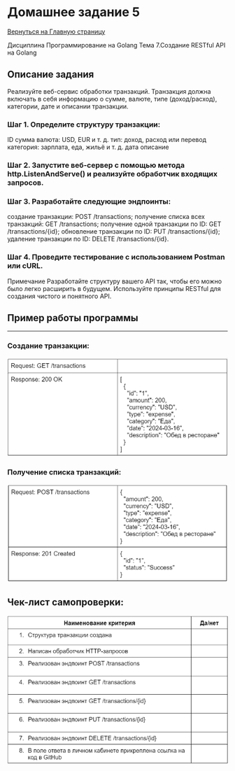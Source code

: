 # Домашнее задание 5

[Вернуться на Главную страницу](../../../README.MD)

Дисциплина
Программирование на Golang
Тема 7.Создание RESTful API на Golang

## Описание задания

Реализуйте веб-сервис обработки транзакций. Транзакция должна включать в себя информацию о сумме, валюте, типе (доход/расход), категории, дате и описании транзакции.

### Шаг 1. Определите структуру транзакции:
ID
сумма
валюта: USD, EUR и т. д.
тип: доход, расход или перевод
категория: зарплата, еда, жильё и т. д.
дата
описание
### Шаг 2. Запустите веб-сервер с помощью метода http.ListenAndServe() и реализуйте обработчик входящих запросов.

### Шаг 3. Разработайте следующие эндпоинты:
создание транзакции: POST /transactions;
получение списка всех транзакций: GET /transactions;
получение одной транзакции по ID: GET /transactions/{id};
обновление транзакции по ID: PUT /transactions/{id};
удаление транзакции по ID: DELETE /transactions/{id}.

### Шаг 4. Проведите тестирование с использованием Postman или cURL.
Примечание
Разработайте структуру вашего API так, чтобы его можно было легко расширить в будущем. Используйте принципы RESTful для создания чистого и понятного API.

## Пример работы программы
---
### Создание транзакции:

![alt text](./assets/GET.png)

### Получение списка транзакций:

![alt text](./assets/POST.png)

## Чек-лист самопроверки:

![alt text](./assets/RESTful.png)